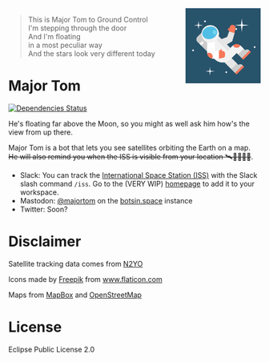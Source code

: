 <img src="resources/major_tom.png" align="right" width="150px"/>

> This is Major Tom to Ground Control  
I'm stepping through the door  
And I'm floating  
in a most peculiar way  
And the stars look very different today

# Major Tom 
[![Dependencies Status](https://versions.deps.co/jcpsantiago/majortom/status.svg)](https://versions.deps.co/jcpsantiago/majortom)

He's floating far above the Moon, so you might as well ask him how's the view from up there.

Major Tom is a bot that lets you see satellites orbiting the Earth on a map.
~~He will also remind you when the ISS is visible from your location 🛰👩‍🚀👨‍🚀~~.

* Slack: You can track the [International Space Station (ISS)](https://www.nasa.gov/mission_pages/station/main/index.html) with the Slack slash command `/iss`. Go to the (VERY WIP) [homepage](https://majortom.herokuapp.com/) to add it to your workspace.
* Mastodon: [@majortom](https://botsin.space/@majortom) on the [botsin.space](https://botsin.space)
  instance
* Twitter: Soon?

# Disclaimer
Satellite tracking data comes from [N2YO](https://www.n2yo.com)

Icons made by <a href="https://www.flaticon.com/authors/freepik" title="Freepik">Freepik</a> from <a href="https://www.flaticon.com/" title="Flaticon">www.flaticon.com</a>

Maps from [MapBox](https://www.mapbox.com/) and [OpenStreetMap](https://www.openstreetmap.org)

# License

Eclipse Public License 2.0
